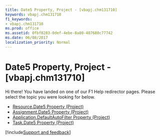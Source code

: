 ```yaml
---
title: Date5 Property, Project - [vbapj.chm131710]
keywords: vbapj.chm131710
f1_keywords:
- vbapj.chm131710
ms.prod: office
ms.assetid: 0fbf8283-0def-4ebe-8a80-407680c77742
ms.date: 06/08/2017
localization_priority: Normal
---
```



# Date5 Property, Project - [vbapj.chm131710]

Hi there! You have landed on one of our F1 Help redirector pages. Please select the topic you were looking for below.

- [Resource.Date5 Property (Project)](https://msdn.microsoft.com/library/4d90f1f2-ea0a-e5c1-9fd4-07e57a63109e%28Office.15%29.aspx)
- [Assignment.Date5 Property (Project)](https://msdn.microsoft.com/library/3d144835-0bc0-6021-9ed5-13846c568ca2%28Office.15%29.aspx)
- [Application.DefaultAutoFilter Property (Project)](https://msdn.microsoft.com/library/ef2301d0-6a57-7d88-75ee-6b57909317e9%28Office.15%29.aspx)
- [Task.Date5 Property (Project)](https://msdn.microsoft.com/library/54abeaac-6aee-63ec-0180-e611b6969fb6%28Office.15%29.aspx)

[!include[Support and feedback](~/includes/feedback-boilerplate.md)]